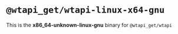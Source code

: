# `@wtapi_get/wtapi-linux-x64-gnu`

This is the **x86_64-unknown-linux-gnu** binary for `@wtapi_get/wtapi`
